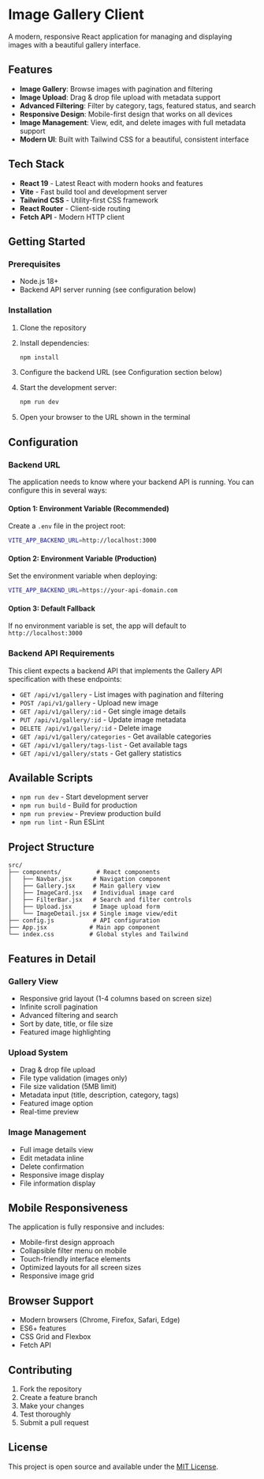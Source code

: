 # Image Gallery Client

A modern, responsive React application for managing and displaying images with a beautiful gallery interface.

## Features

- **Image Gallery**: Browse images with pagination and filtering
- **Image Upload**: Drag & drop file upload with metadata support
- **Advanced Filtering**: Filter by category, tags, featured status, and search
- **Responsive Design**: Mobile-first design that works on all devices
- **Image Management**: View, edit, and delete images with full metadata support
- **Modern UI**: Built with Tailwind CSS for a beautiful, consistent interface

## Tech Stack

- **React 19** - Latest React with modern hooks and features
- **Vite** - Fast build tool and development server
- **Tailwind CSS** - Utility-first CSS framework
- **React Router** - Client-side routing
- **Fetch API** - Modern HTTP client

## Getting Started

### Prerequisites

- Node.js 18+ 
- Backend API server running (see configuration below)

### Installation

1. Clone the repository
2. Install dependencies:
   ```bash
   npm install
   ```

3. Configure the backend URL (see Configuration section below)

4. Start the development server:
   ```bash
   npm run dev
   ```

5. Open your browser to the URL shown in the terminal

## Configuration

### Backend URL

The application needs to know where your backend API is running. You can configure this in several ways:

#### Option 1: Environment Variable (Recommended)

Create a `.env` file in the project root:

```bash
VITE_APP_BACKEND_URL=http://localhost:3000
```

#### Option 2: Environment Variable (Production)

Set the environment variable when deploying:

```bash
VITE_APP_BACKEND_URL=https://your-api-domain.com
```

#### Option 3: Default Fallback

If no environment variable is set, the app will default to `http://localhost:3000`

### Backend API Requirements

This client expects a backend API that implements the Gallery API specification with these endpoints:

- `GET /api/v1/gallery` - List images with pagination and filtering
- `POST /api/v1/gallery` - Upload new image
- `GET /api/v1/gallery/:id` - Get single image details
- `PUT /api/v1/gallery/:id` - Update image metadata
- `DELETE /api/v1/gallery/:id` - Delete image
- `GET /api/v1/gallery/categories` - Get available categories
- `GET /api/v1/gallery/tags-list` - Get available tags
- `GET /api/v1/gallery/stats` - Get gallery statistics

## Available Scripts

- `npm run dev` - Start development server
- `npm run build` - Build for production
- `npm run preview` - Preview production build
- `npm run lint` - Run ESLint

## Project Structure

```
src/
├── components/          # React components
│   ├── Navbar.jsx      # Navigation component
│   ├── Gallery.jsx     # Main gallery view
│   ├── ImageCard.jsx   # Individual image card
│   ├── FilterBar.jsx   # Search and filter controls
│   ├── Upload.jsx      # Image upload form
│   └── ImageDetail.jsx # Single image view/edit
├── config.js           # API configuration
├── App.jsx            # Main app component
└── index.css          # Global styles and Tailwind
```

## Features in Detail

### Gallery View
- Responsive grid layout (1-4 columns based on screen size)
- Infinite scroll pagination
- Advanced filtering and search
- Sort by date, title, or file size
- Featured image highlighting

### Upload System
- Drag & drop file upload
- File type validation (images only)
- File size validation (5MB limit)
- Metadata input (title, description, category, tags)
- Featured image option
- Real-time preview

### Image Management
- Full image details view
- Edit metadata inline
- Delete confirmation
- Responsive image display
- File information display

## Mobile Responsiveness

The application is fully responsive and includes:

- Mobile-first design approach
- Collapsible filter menu on mobile
- Touch-friendly interface elements
- Optimized layouts for all screen sizes
- Responsive image grid

## Browser Support

- Modern browsers (Chrome, Firefox, Safari, Edge)
- ES6+ features
- CSS Grid and Flexbox
- Fetch API

## Contributing

1. Fork the repository
2. Create a feature branch
3. Make your changes
4. Test thoroughly
5. Submit a pull request

## License

This project is open source and available under the [MIT License](LICENSE).
